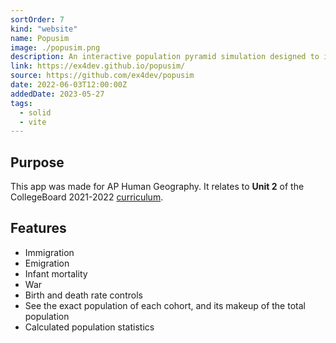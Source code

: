 ```yaml
---
sortOrder: 7
kind: "website"
name: Popusim
image: ./popusim.png
description: An interactive population pyramid simulation designed to illustrate the effects of various stresses on a population.
link: https://ex4dev.github.io/popusim/
source: https://github.com/ex4dev/popusim
date: 2022-06-03T12:00:00Z
addedDate: 2023-05-27
tags:
  - solid
  - vite
---
```


## Purpose

This app was made for AP Human Geography. It relates to **Unit 2** of the CollegeBoard 2021-2022 [curriculum](https://apcentral.collegeboard.org/media/pdf/ap-human-geography-course-and-exam-description.pdf).

## Features

- Immigration
- Emigration
- Infant mortality
- War
- Birth and death rate controls
- See the exact population of each cohort, and its makeup of the total population
- Calculated population statistics
